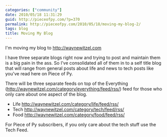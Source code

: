 ```yaml
---
categories: ["community"]
date: 2010/05/18 11:31:29
guid: http://pieceofpy.com/?p=370
permalink: http://pieceofpy.com/2010/05/18/moving-my-blog-2/
tags: blog
title: Moving My Blog
---
```

I'm moving my blog to <a href="http://waynewitzel.com">http://waynewitzel.com</a>

I have three separate blogs right now and trying to post and maintain them is a big pain in the ass. So I've consolidated all of them in to a self title blog that will range from general posts about life and news to tech posts like you've read here on Piece of Py.

There will be three separate feeds on top of the Everything (<a href="http://waynewitzel.com/category/everything/feed/rss/">http://waynewitzel.com/category/everything/feed/rss/</a>) feed for those who only care about one aspect of the blog.

* Life <a href="http://waynewitzel.com/category/life/feed/rss/">http://waynewitzel.com/category/life/feed/rss/</a>
* Tech <a href="http://waynewitzel.com/category/tech/feed/rss/">http://waynewitzel.com/category/tech/feed/rss/</a>
* Food <a href="http://waynewitzel.com/category/food/feed/rss/">http://waynewitzel.com/category/food/feed/rss/</a>

For Piece of Py subscribers, if you only care about the tech stuff use the Tech Feed.
